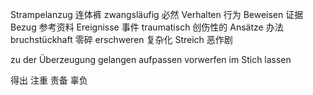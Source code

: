 Strampelanzug 连体裤 
zwangsläufig  必然
Verhalten 行为
Beweisen 证据
Bezug 参考资料
Ereignisse 事件
traumatisch 创伤性的
Ansätze 办法
bruchstückhaft 零碎 
erschweren 复杂化
Streich 恶作剧

zu der Überzeugung gelangen 
aufpassen
vorwerfen
im Stich lassen
  
  
得出 
注重
责备
辜负
